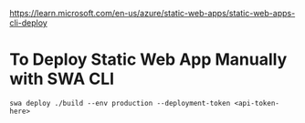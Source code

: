 https://learn.microsoft.com/en-us/azure/static-web-apps/static-web-apps-cli-deploy

# To Deploy Static Web App Manually with SWA CLI

`swa deploy ./build --env production --deployment-token <api-token-here>`
